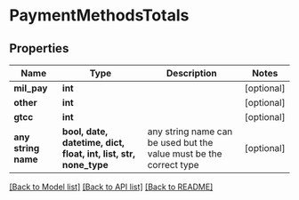 # PaymentMethodsTotals


## Properties
Name | Type | Description | Notes
------------ | ------------- | ------------- | -------------
**mil_pay** | **int** |  | [optional] 
**other** | **int** |  | [optional] 
**gtcc** | **int** |  | [optional] 
**any string name** | **bool, date, datetime, dict, float, int, list, str, none_type** | any string name can be used but the value must be the correct type | [optional]

[[Back to Model list]](../README.md#documentation-for-models) [[Back to API list]](../README.md#documentation-for-api-endpoints) [[Back to README]](../README.md)


